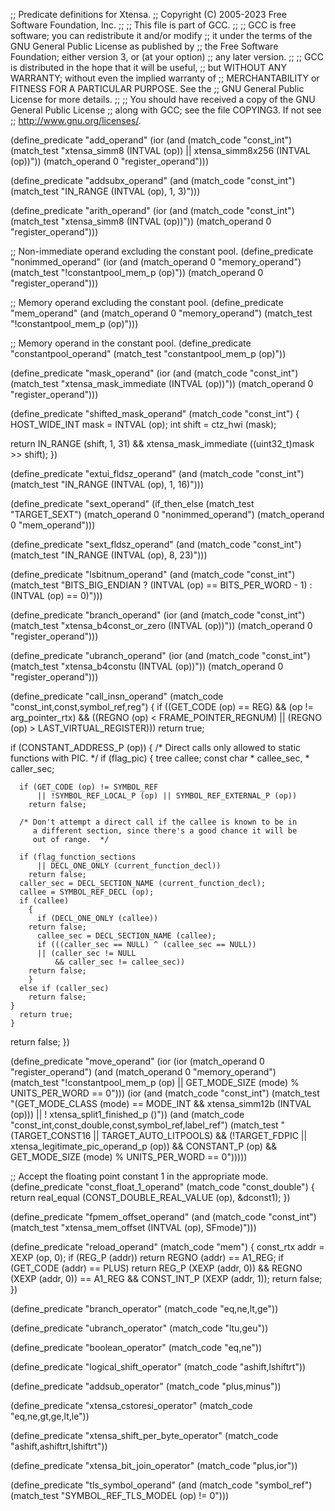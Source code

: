 ;; Predicate definitions for Xtensa.
;; Copyright (C) 2005-2023 Free Software Foundation, Inc.
;;
;; This file is part of GCC.
;;
;; GCC is free software; you can redistribute it and/or modify
;; it under the terms of the GNU General Public License as published by
;; the Free Software Foundation; either version 3, or (at your option)
;; any later version.
;;
;; GCC is distributed in the hope that it will be useful,
;; but WITHOUT ANY WARRANTY; without even the implied warranty of
;; MERCHANTABILITY or FITNESS FOR A PARTICULAR PURPOSE.  See the
;; GNU General Public License for more details.
;;
;; You should have received a copy of the GNU General Public License
;; along with GCC; see the file COPYING3.  If not see
;; <http://www.gnu.org/licenses/>.

(define_predicate "add_operand"
  (ior (and (match_code "const_int")
	    (match_test "xtensa_simm8 (INTVAL (op))
			 || xtensa_simm8x256 (INTVAL (op))"))
       (match_operand 0 "register_operand")))

(define_predicate "addsubx_operand"
  (and (match_code "const_int")
       (match_test "IN_RANGE (INTVAL (op), 1, 3)")))

(define_predicate "arith_operand"
  (ior (and (match_code "const_int")
	    (match_test "xtensa_simm8 (INTVAL (op))"))
       (match_operand 0 "register_operand")))

;; Non-immediate operand excluding the constant pool.
(define_predicate "nonimmed_operand"
  (ior (and (match_operand 0 "memory_operand")
	    (match_test "!constantpool_mem_p (op)"))
       (match_operand 0 "register_operand")))

;; Memory operand excluding the constant pool.
(define_predicate "mem_operand"
  (and (match_operand 0 "memory_operand")
       (match_test "!constantpool_mem_p (op)")))

;; Memory operand in the constant pool.
(define_predicate "constantpool_operand"
  (match_test "constantpool_mem_p (op)"))

(define_predicate "mask_operand"
  (ior (and (match_code "const_int")
	    (match_test "xtensa_mask_immediate (INTVAL (op))"))
       (match_operand 0 "register_operand")))

(define_predicate "shifted_mask_operand"
  (match_code "const_int")
{
  HOST_WIDE_INT mask = INTVAL (op);
  int shift = ctz_hwi (mask);

  return IN_RANGE (shift, 1, 31)
	 && xtensa_mask_immediate ((uint32_t)mask >> shift);
})

(define_predicate "extui_fldsz_operand"
  (and (match_code "const_int")
       (match_test "IN_RANGE (INTVAL (op), 1, 16)")))

(define_predicate "sext_operand"
  (if_then_else (match_test "TARGET_SEXT")
		(match_operand 0 "nonimmed_operand")
		(match_operand 0 "mem_operand")))

(define_predicate "sext_fldsz_operand"
  (and (match_code "const_int")
       (match_test "IN_RANGE (INTVAL (op), 8, 23)")))

(define_predicate "lsbitnum_operand"
  (and (match_code "const_int")
       (match_test "BITS_BIG_ENDIAN
		    ? (INTVAL (op) == BITS_PER_WORD - 1)
		    : (INTVAL (op) == 0)")))

(define_predicate "branch_operand"
  (ior (and (match_code "const_int")
	    (match_test "xtensa_b4const_or_zero (INTVAL (op))"))
       (match_operand 0 "register_operand")))

(define_predicate "ubranch_operand"
  (ior (and (match_code "const_int")
	    (match_test "xtensa_b4constu (INTVAL (op))"))
       (match_operand 0 "register_operand")))

(define_predicate "call_insn_operand"
  (match_code "const_int,const,symbol_ref,reg")
{
  if ((GET_CODE (op) == REG)
      && (op != arg_pointer_rtx)
      && ((REGNO (op) < FRAME_POINTER_REGNUM)
	  || (REGNO (op) > LAST_VIRTUAL_REGISTER)))
    return true;

  if (CONSTANT_ADDRESS_P (op))
    {
      /* Direct calls only allowed to static functions with PIC.  */
      if (flag_pic)
	{
	  tree callee;
	  const char * callee_sec, * caller_sec;

	  if (GET_CODE (op) != SYMBOL_REF
	      || !SYMBOL_REF_LOCAL_P (op) || SYMBOL_REF_EXTERNAL_P (op))
	    return false;

	  /* Don't attempt a direct call if the callee is known to be in
	     a different section, since there's a good chance it will be
	     out of range.  */

	  if (flag_function_sections
	      || DECL_ONE_ONLY (current_function_decl))
	    return false;
	  caller_sec = DECL_SECTION_NAME (current_function_decl);
	  callee = SYMBOL_REF_DECL (op);
	  if (callee)
	    {
	      if (DECL_ONE_ONLY (callee))
		return false;
	      callee_sec = DECL_SECTION_NAME (callee);
	      if (((caller_sec == NULL) ^ (callee_sec == NULL))
		  || (caller_sec != NULL
		      && caller_sec != callee_sec))
		return false;
	    }
	  else if (caller_sec)
	    return false;
	}
      return true;
    }

  return false;
})

(define_predicate "move_operand"
  (ior
     (ior (match_operand 0 "register_operand")
	  (and (match_operand 0 "memory_operand")
	       (match_test "!constantpool_mem_p (op)
			    || GET_MODE_SIZE (mode) % UNITS_PER_WORD == 0")))
     (ior (and (match_code "const_int")
	       (match_test "(GET_MODE_CLASS (mode) == MODE_INT
			     && xtensa_simm12b (INTVAL (op)))
			    || ! xtensa_split1_finished_p ()"))
	  (and (match_code "const_int,const_double,const,symbol_ref,label_ref")
	       (match_test "(TARGET_CONST16 || TARGET_AUTO_LITPOOLS)
			    && (!TARGET_FDPIC || xtensa_legitimate_pic_operand_p (op))
			    && CONSTANT_P (op)
			    && GET_MODE_SIZE (mode) % UNITS_PER_WORD == 0")))))

;; Accept the floating point constant 1 in the appropriate mode.
(define_predicate "const_float_1_operand"
  (match_code "const_double")
{
  return real_equal (CONST_DOUBLE_REAL_VALUE (op), &dconst1);
})

(define_predicate "fpmem_offset_operand"
  (and (match_code "const_int")
       (match_test "xtensa_mem_offset (INTVAL (op), SFmode)")))

(define_predicate "reload_operand"
  (match_code "mem")
{
  const_rtx addr = XEXP (op, 0);
  if (REG_P (addr))
    return REGNO (addr) == A1_REG;
  if (GET_CODE (addr) == PLUS)
    return REG_P (XEXP (addr, 0))
	   && REGNO (XEXP (addr, 0)) == A1_REG
	   && CONST_INT_P (XEXP (addr, 1));
  return false;
})

(define_predicate "branch_operator"
  (match_code "eq,ne,lt,ge"))

(define_predicate "ubranch_operator"
  (match_code "ltu,geu"))

(define_predicate "boolean_operator"
  (match_code "eq,ne"))

(define_predicate "logical_shift_operator"
  (match_code "ashift,lshiftrt"))

(define_predicate "addsub_operator"
  (match_code "plus,minus"))

(define_predicate "xtensa_cstoresi_operator"
  (match_code "eq,ne,gt,ge,lt,le"))

(define_predicate "xtensa_shift_per_byte_operator"
  (match_code "ashift,ashiftrt,lshiftrt"))

(define_predicate "xtensa_bit_join_operator"
  (match_code "plus,ior"))

(define_predicate "tls_symbol_operand"
  (and (match_code "symbol_ref")
       (match_test "SYMBOL_REF_TLS_MODEL (op) != 0")))
